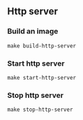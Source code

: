 Http server
---------------

### Build an image
```
make build-http-server
```

### Start http server
```
make start-http-server
```

### Stop http server
```
make stop-http-server
```
